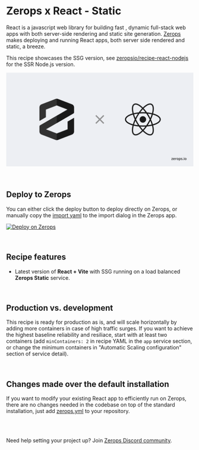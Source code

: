 # Zerops x React - Static

React is a javascript web library for building fast , dynamic full-stack web apps with both server-side rendering and static site generation. <a href="https://zerops.io/" target="_blank">Zerops</a> makes deploying and running React apps, both server side rendered and static, a breeze.

This recipe showcases the SSG version, see [zeropsio/recipe-react-nodejs](https://github.com/zeropsio/recipe-nextjs-static) for the SSR Node.js version.

![react](https://github.com/zeropsio/recipe-shared-assets/blob/main/covers/svg/cover-react.svg)

<br/>

## Deploy to Zerops

You can either click the deploy button to deploy directly on Zerops, or manually copy the [import yaml](https://github.com/zeropsio/recipe-react-static/blob/main/zerops-project-import.yml) to the import dialog in the Zerops app.

[![Deploy on Zerops](https://github.com/zeropsio/recipe-shared-assets/blob/main/deploy-button/green/deploy-button.svg)](https://app.zerops.io/recipe/react-static)

<br/>

## Recipe features
- Latest version of **React + Vite** with SSG running on a load balanced **Zerops Static** service.

<br/>

## Production vs. development
This recipe is ready for production as is, and will scale horizontally by adding more containers in case of high traffic surges. If you want to achieve the highest baseline reliability and resiliace, start with at least two containers (add `minContainers: 2` in recipe YAML in the `app` service section, or change the minimum containers in "Automatic Scaling configuration" section of service detail).

<br/>

## Changes made over the default installation
If you want to modify your existing React app to efficiently run on Zerops, there are no changes needed in the codebase on top of the standard installation, just add [zerops.yml](https://github.com/zeropsio/recipe-react-static/blob/main/zerops.yml) to your repository.

<br/>
<br/>

Need help setting your project up? Join [Zerops Discord community](https://discord.com/invite/WDvCZ54).
